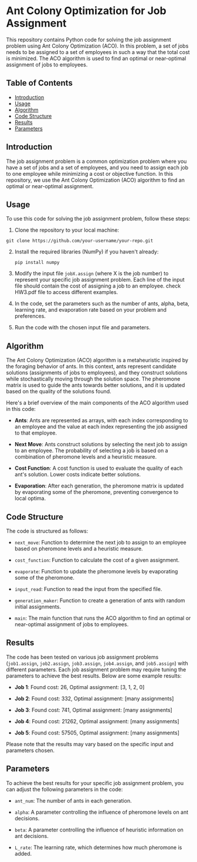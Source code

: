 # Ant Colony Optimization for Job Assignment

This repository contains Python code for solving the job assignment problem using Ant Colony Optimization (ACO). In this problem, a set of jobs needs to be assigned to a set of employees in such a way that the total cost is minimized. The ACO algorithm is used to find an optimal or near-optimal assignment of jobs to employees.

## Table of Contents

- [Introduction](#introduction)
- [Usage](#usage)
- [Algorithm](#algorithm)
- [Code Structure](#code-structure)
- [Results](#results)
- [Parameters](#parameters)

## Introduction

The job assignment problem is a common optimization problem where you have a set of jobs and a set of employees, and you need to assign each job to one employee while minimizing a cost or objective function. In this repository, we use the Ant Colony Optimization (ACO) algorithm to find an optimal or near-optimal assignment.

## Usage

To use this code for solving the job assignment problem, follow these steps:

1. Clone the repository to your local machine:

```
git clone https://github.com/your-username/your-repo.git
```

2. Install the required libraries (NumPy) if you haven't already:

   ```
   pip install numpy
   ```

3. Modify the input file `jobX.assign` (where X is the job number) to represent your specific job assignment problem. Each line of the input file should contain the cost of assigning a job to an employee. check HW3.pdf file to access different examples.

4. In the code, set the parameters such as the number of ants, alpha, beta, learning rate, and evaporation rate based on your problem and preferences.

5. Run the code with the chosen input file and parameters.

## Algorithm

The Ant Colony Optimization (ACO) algorithm is a metaheuristic inspired by the foraging behavior of ants. In this context, ants represent candidate solutions (assignments of jobs to employees), and they construct solutions while stochastically moving through the solution space. The pheromone matrix is used to guide the ants towards better solutions, and it is updated based on the quality of the solutions found.

Here's a brief overview of the main components of the ACO algorithm used in this code:

- **Ants**: Ants are represented as arrays, with each index corresponding to an employee and the value at each index representing the job assigned to that employee.

- **Next Move**: Ants construct solutions by selecting the next job to assign to an employee. The probability of selecting a job is based on a combination of pheromone levels and a heuristic measure.

- **Cost Function**: A cost function is used to evaluate the quality of each ant's solution. Lower costs indicate better solutions.

- **Evaporation**: After each generation, the pheromone matrix is updated by evaporating some of the pheromone, preventing convergence to local optima.

## Code Structure

The code is structured as follows:

- `next_move`: Function to determine the next job to assign to an employee based on pheromone levels and a heuristic measure.

- `cost_function`: Function to calculate the cost of a given assignment.

- `evaporate`: Function to update the pheromone levels by evaporating some of the pheromone.

- `input_read`: Function to read the input from the specified file.

- `generation_maker`: Function to create a generation of ants with random initial assignments.

- `main`: The main function that runs the ACO algorithm to find an optimal or near-optimal assignment of jobs to employees.

## Results

The code has been tested on various job assignment problems (`job1.assign`, `job2.assign`, `job3.assign`, `job4.assign`, and `job5.assign`) with different parameters. Each job assignment problem may require tuning the parameters to achieve the best results. Below are some example results:

- **Job 1**: Found cost: 26, Optimal assignment: [3, 1, 2, 0]

- **Job 2**: Found cost: 332, Optimal assignment: [many assignments]

- **Job 3**: Found cost: 741, Optimal assignment: [many assignments]

- **Job 4**: Found cost: 21262, Optimal assignment: [many assignments]

- **Job 5**: Found cost: 57505, Optimal assignment: [many assignments]

Please note that the results may vary based on the specific input and parameters chosen.

## Parameters

To achieve the best results for your specific job assignment problem, you can adjust the following parameters in the code:

- `ant_num`: The number of ants in each generation.

- `alpha`: A parameter controlling the influence of pheromone levels on ant decisions.

- `beta`: A parameter controlling the influence of heuristic information on ant decisions.

- `L_rate`: The learning rate, which determines how much pheromone is added.


